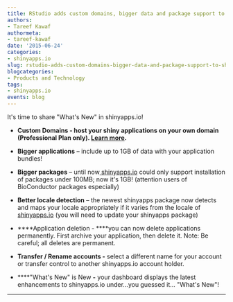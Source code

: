 ```yaml
---
title: RStudio adds custom domains, bigger data and package support to shinyapps.io
authors:
- Tareef Kawaf
authormeta: 
- tareef-kawaf
date: '2015-06-24'
categories:
- shinyapps.io
slug: rstudio-adds-custom-domains-bigger-data-and-package-support-to-shinyapps-io
blogcategories:
- Products and Technology
tags:
- shinyapps.io
events: blog
---
```



It's time to share "What's New" in shinyapps.io!

  * ****Custom Domains** - **host your shiny applications on your own domain (Professional Plan only).**  [Learn more](https://shiny.rstudio.com/articles/custom-domains.html).**

  * **Bigger applications** – include up to 1GB of data with your application bundles!

  * **Bigger packages** – until now[ shinyapps.io](https://www.rstudio.com/products/shinyapps/) could only support installation of packages under 100MB; now it's 1GB! (attention users of BioConductor packages especially)

  * **Better locale detection** – the newest shinyapps package now detects and maps your locale appropriately if it varies from the locale of[ shinyapps.io](https://www.rstudio.com/products/shinyapps)  (you will need to update  your shinyapps package)

  * ****Application deletion - ****you can now delete applications permanently. First archive your application, then delete it. Note: Be careful; all deletes are permanent.

  * **Transfer / Rename accounts -** select a different name for your account or transfer control to another shinyapps.io account holder.

  * ****"What's New" is New **-** your dashboard displays the latest enhancements to shinyapps.io under...you guessed it... "What's New"!

****

